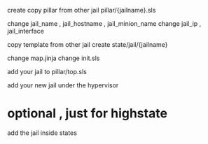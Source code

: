 

create
copy pillar from other jail
pillar/{jailname}.sls

change jail_name , jail_hostname , jail_minion_name
change jail_ip , jail_interface

copy template from other jail
create state/jail/{jailname}

change map.jinja
change init.sls


add your jail to pillar/top.sls

add your new jail under the hypervisor

# optional  , just for highstate
add the jail inside states

